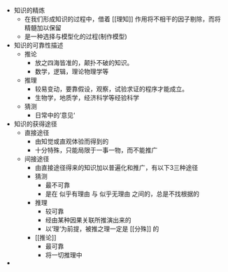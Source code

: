 - 知识的精炼
	- 在我们形成知识的过程中，借着 [[理知]] 作用将不相干的因子剔除，而将精髓加以保留
	- 是一种选择与模型化的过程(制作模型)
- 知识的可靠性描述
	- 推论
		- 放之四海皆准的，颠扑不破的知识。
		- 数学，逻辑，理论物理学等
	- 推理
		- 较易变动，要靠假设，观察，试验求证的程序才能成立。
		- 生物学，地质学，经济科学等经验科学
	- 猜测
		- 日常中的’意见‘
- 知识的获得途径
	- 直接途径
		- 由知觉或直观体验而得到的
		- 十分特殊，只能局限于一事一物，而不能推广
	- 间接途径
		- 由直接途径得来的知识加以普遍化和推广，有以下3三种途径
		- 猜测
			- 最不可靠
			- 是在 似乎有理由 与 似乎无理由 之间的，总是不找根据的
		- 推理
			- 较可靠
			- 经由某种因果关联所推演出来的
			- 以’理‘为前提，被推之理一定是 [[分殊]] 的
		- [[推论]]
			- 最可靠
			- 将一切推理中
-